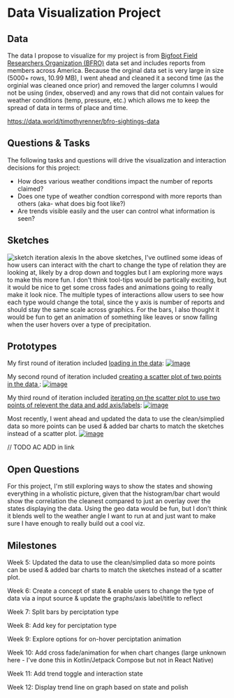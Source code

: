 # Data Visualization Project

## Data

The data I propose to visualize for my project is from [Bigfoot Field Researchers Organization (BFRO)](https://www.bfro.net/GDB/) data set and includes reports from members across America. Because the orginal data set is very large in size (5000+ rows, 10.99 MB), I went ahead and cleaned it a second time (as the orginial was cleaned once prior) and removed the larger columns I would not be using (index, observed) and any rows that did not contain values for weather conditions (temp, pressure, etc.) which allows me to keep the spread of data in terms of place and time.

https://data.world/timothyrenner/bfro-sightings-data

## Questions & Tasks

The following tasks and questions will drive the visualization and interaction decisions for this project:

- How does various weather conditions impact the number of reports claimed? 
- Does one type of weather condtion correspond with more reports than others (aka- what does big foot like?)
- Are trends visible easily and the user can control what information is seen?
  
## Sketches
![sketch iteration alexis](https://github.com/user-attachments/assets/7a131538-a454-4a05-a123-36740eb498c5)
In the above sketches, I've outlined some ideas of how users can interact with the chart to change the type of relation they are looking at, likely by a drop down and toggles but I am exploring more ways to make this more fun. I don't think tool-tips would be partically exciting, but it would be nice to get some cross fades and animations going to really make it look nice. The multiple types of interactions allow users to see how each type would change the total, since the y axis is number of reports and should stay the same scale across graphics. For the bars, I also thought it would be fun to get an animation of something like leaves or snow falling when the user hovers over a type of precipitation. 

## Prototypes
My first round of iteration included [loading in the data](https://vizhub.com/alexiscaira/70933d6a9c7b470389d47af21262f796):
[![image](https://github.com/user-attachments/assets/7193c856-25c9-49c9-96b3-24971253d441)](https://vizhub.com/alexiscaira/70933d6a9c7b470389d47af21262f796)

My second round of iteration included [creating a scatter plot of two points in the data ](https://vizhub.com/alexiscaira/70933d6a9c7b470389d47af21262f796):
[![image](https://github.com/user-attachments/assets/b1fb0c70-0922-480f-964b-5e03f52ceb7d)](https://vizhub.com/alexiscaira/7f68f7b51f354021930fe9596dc14685)

My third round of iteration included [iterating on the scatter plot to use two points of relevent the data and add axis/labels](https://vizhub.com/alexiscaira/a39e7ee4ad4e4629bd232221d1213249):
[![image](https://github.com/user-attachments/assets/6d233b6c-6904-4f0a-9691-f7f0a0109030)](https://vizhub.com/alexiscaira/a39e7ee4ad4e4629bd232221d1213249)

Most recently, I went ahead and updated the data to use the clean/simplied data so more points can be used & added bar charts to match the sketches instead of a scatter plot. 
[![image](https://github.com/user-attachments/assets/350ca075-84b3-412b-b223-3c872224c529)](https://vizhub.com/alexiscaira/3d91add8f7ad432aa264ccd1328783ea)

// TODO AC ADD in link

## Open Questions
For this project, I'm still exploring ways to show the states and showing everything in a wholistic picture, given that the histogram/bar chart would show the correlation the cleanest compared to just an overlay over the states displaying the data. Using the geo data would be fun, but I don't think it blends well to the weather angle I want to run at and just want to make sure I have enough to really build out a cool viz. 

## Milestones
Week 5: Updated the data to use the clean/simplied data so more points can be used & added bar charts to match the sketches instead of a scatter plot.

Week 6: Create a concept of state & enable users to change the type of data via a input source & update the graphs/axis label/title to reflect

Week 7: Split bars by perciptation type

Week 8: Add key for perciptation type

Week 9: Explore options for on-hover perciptation animation

Week 10: Add cross fade/animation for when chart changes (large unknown here - I've done this in Kotlin/Jetpack Compose but not in React Native)

Week 11: Add trend toggle and interaction state

Week 12: Display trend line on graph based on state and polish
